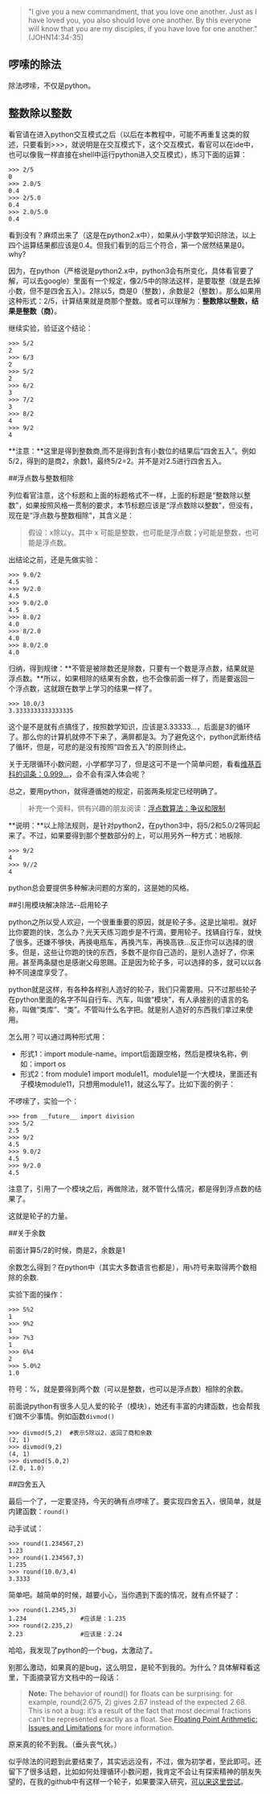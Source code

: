 >"I give you a new commandment, that you love one another. Just as I have loved you, you also should love one another. By this everyone will know that you are my disciples, if you have love for one another."(JOHN14:34-35)

## 啰嗦的除法

除法啰嗦，不仅是python。

## 整数除以整数

看官请在进入python交互模式之后（以后在本教程中，可能不再重复这类的叙述，只要看到>>>，就说明是在交互模式下，这个交互模式，看官可以在ide中，也可以像我一样直接在shell中运行python进入交互模式），练习下面的运算：

    >>> 2/5
    0
    >>> 2.0/5
    0.4
    >>> 2/5.0
    0.4
    >>> 2.0/5.0
    0.4

看到没有？麻烦出来了（这是在python2.x中），如果从小学数学知识除法，以上四个运算结果都应该是0.4。但我们看到的后三个符合，第一个居然结果是0。why?

因为，在python（严格说是python2.x中，python3会有所变化，具体看官要了解，可以去google）里面有一个规定，像2/5中的除法这样，是要取整（就是去掉小数，但不是四舍五入）。2除以5，商是0（整数），余数是2（整数）。那么如果用这种形式：2/5，计算结果就是商那个整数。或者可以理解为：**整数除以整数，结果是整数（商）**。

继续实验，验证这个结论：

    >>> 5/2
    2
    >>> 6/3
    2
    >>> 5/2
    2
    >>> 6/2
    3
    >>> 7/2
    3
    >>> 8/2
    4
    >>> 9/2
    4

**注意：**这里是得到整数商,而不是得到含有小数位的结果后“四舍五入”。例如5/2，得到的是商2，余数1，最终5/2=2。并不是对2.5进行四舍五入。

##浮点数与整数相除

列位看官注意，这个标题和上面的标题格式不一样，上面的标题是“整数除以整数”，如果按照风格一贯制的要求，本节标题应该是“浮点数除以整数”，但没有，现在是“浮点数与整数相除”，其含义是：

>假设：x除以y。其中 x 可能是整数，也可能是浮点数；y可能是整数，也可能是浮点数。

出结论之前，还是先做实验：

    >>> 9.0/2
    4.5
    >>> 9/2.0
    4.5
    >>> 9.0/2.0
    4.5
    >>> 8.0/2
    4.0
    >>> 8/2.0
    4.0
    >>> 8.0/2.0
    4.0

归纳，得到规律：**不管是被除数还是除数，只要有一个数是浮点数，结果就是浮点数。**所以，如果相除的结果有余数，也不会像前面一样了，而是要返回一个浮点数，这就跟在数学上学习的结果一样了。

    >>> 10.0/3
    3.3333333333333335

这个是不是就有点搞怪了，按照数学知识，应该是3.33333...，后面是3的循环了。那么你的计算机就停不下来了，满屏都是3。为了避免这个，python武断终结了循环，但是，可悲的是没有按照“四舍五入”的原则终止。

关于无限循环小数问题，小学都学习了，但是这可不是一个简单问题，看看[维基百科的词条：0.999...](http://zh.wikipedia.org/wiki/0.999%E2%80%A6)，会不会有深入体会呢？

总之，要用python，就得遵循她的规定，前面两条规定已经明确了。

>补充一个资料，供有兴趣的朋友阅读：[浮点数算法：争议和限制](https://docs.python.org/2/tutorial/floatingpoint.html#tut-fp-issues)

**说明：**以上除法规则，是针对python2，在python3中，将5/2和5.0/2等同起来了。不过，如果要得到那个整数部分的上，可以用另外一种方式：地板除.

    >>> 9/2
    4
    >>> 9//2
    4

python总会要提供多种解决问题的方案的，这是她的风格。

##引用模块解决除法--启用轮子

python之所以受人欢迎，一个很重重要的原因，就是轮子多。这是比喻啦。就好比你要跑的快，怎么办？光天天练习跑步是不行滴，要用轮子。找辆自行车，就快了很多。还嫌不够快，再换电瓶车，再换汽车，再换高铁...反正你可以选择的很多。但是，这些让你跑的快的东西，多数不是你自己造的，是别人造好了，你来用。甚至两条腿也是感谢父母恩赐。正是因为轮子多，可以选择的多，就可以以各种不同速度享受了。

python就是这样，有各种各样别人造好的轮子，我们只需要用。只不过那些轮子在python里面的名字不叫自行车、汽车，叫做“模块”，有人承接别的语言的名称，叫做“类库”、“类”。不管叫什么名字把。就是别人造好的东西我们拿过来使用。

怎么用？可以通过两种形式用：

- 形式1：import module-name。import后面跟空格，然后是模块名称，例如：import os
- 形式2：from module1 import module11。module1是一个大模块，里面还有子模块module11，只想用module11，就这么写了。比如下面的例子：

不啰嗦了，实验一个：

    >>> from __future__ import division
    >>> 5/2
    2.5
    >>> 9/2
    4.5
    >>> 9.0/2
    4.5
    >>> 9/2.0
    4.5

注意了，引用了一个模块之后，再做除法，就不管什么情况，都是得到浮点数的结果了。

这就是轮子的力量。

##关于余数

前面计算5/2的时候，商是2，余数是1

余数怎么得到？在python中（其实大多数语言也都是），用`%`符号来取得两个数相除的余数.

实验下面的操作：

    >>> 5%2
    1
    >>> 9%2
    1
    >>> 7%3
    1
    >>> 6%4
    2
    >>> 5.0%2
    1.0

符号：%，就是要得到两个数（可以是整数，也可以是浮点数）相除的余数。

前面说python有很多人见人爱的轮子（模块），她还有丰富的内建函数，也会帮我们做不少事情。例如函数`divmod()`

    >>> divmod(5,2)  #表示5除以2，返回了商和余数
    (2, 1)
    >>> divmod(9,2)
    (4, 1)
    >>> divmod(5.0,2)
    (2.0, 1.0)

##四舍五入

最后一个了，一定要坚持，今天的确有点啰嗦了。要实现四舍五入，很简单，就是内建函数：`round()`

动手试试：

    >>> round(1.234567,2)
    1.23
    >>> round(1.234567,3)
    1.235
    >>> round(10.0/3,4)
    3.3333

简单吧。越简单的时候，越要小心，当你遇到下面的情况，就有点怀疑了：

    >>> round(1.2345,3)
    1.234               #应该是：1.235
    >>> round(2.235,2)
    2.23                #应该是：2.24

哈哈，我发现了python的一个bug，太激动了。

别那么激动，如果真的是bug，这么明显，是轮不到我的。为什么？具体解释看这里，下面摘录官方文档中的一段话：

>**Note:**
>The behavior of round() for floats can be surprising: for example, round(2.675, 2) gives 2.67 instead of the expected 2.68. This is not a bug: it’s a result of the fact that most decimal fractions can’t be represented exactly as a float. See [Floating Point Arithmetic: Issues and Limitations](https://docs.python.org/2/tutorial/floatingpoint.html#tut-fp-issues) for more information.

原来真的轮不到我。（垂头丧气状。）

似乎除法的问题到此要结束了，其实远远没有，不过，做为初学者，至此即可。还留下了很多话题，比如如何处理循环小数问题，我肯定不会让有探索精神的朋友失望的，在我的github中有这样一个轮子，如果要深入研究，[可以来这里尝试](https://github.com/qiwsir/algorithm/blob/master/divide.py)。
